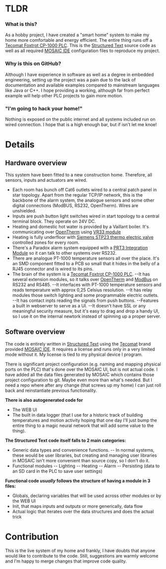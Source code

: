 # TLDR

### What is this?
As a hobby project, I have created a "smart home" system to make my home more comfortable and energy efficient. The entire thing runs off a [Tecomat Foxtrot CP-1000 PLC](https://www.tecomat.com/Products/cz/plc-tecomat-foxtrot/foxtrot-zakladni-moduly-a-prislusenstvi/123-cp-1000/).
This is the [Structured Text](https://en.wikipedia.org/wiki/IEC_61131-3) source code as well as all required [MOSAIC IDE](https://www.tecomat.com/download/software-and-firmware/mosaic/) configuration files to reproduce my project.

### Why is this on GitHub?
Although I have experience in software as well as a degree in embedded engineering, setting up the project was a pain due to the lack of documentation and available examples compared to mainstream languages like Java or C++.
I hope providing a working, although far from perfect example will help other PLC projects to gain more motion.

### "I'm going to hack your home!"
Nothing is exposed on the public internet and all systems included run on wired connection. I hope that is a high enough bar, but if isn't let me knoe!


# Details
## Hardware overview
This system have been fitted to a new construction home. Therefore, all sensors, inputs and actuators are wired. 
 - Each room has bunch off Cat6 outlets wired to a central patch panel in star topology. Apart from the regular TCP/IP network, this is the backbone of the alarm system, the analogue sensors and some other digital connections (ModBUS, RS232, OpenTherm). Wires are unshielded.
 - Inputs are push button light switches wired in start topology to a central terminal block. They operate on 24V DC.
 - Heating and domestic hot water is provided by a Vaillant boiler. It's communicating over [OpenTherm](https://www.opentherm.eu/opentherm-protocol/what-is-opentherm/#communication-standard) using [VR33 module](https://www.vaillant.be/regelingen/0020296182-00-1728112.pdf)
 - Heating is fully underfloor with [Siemens STP23 thermo electric valve](https://www.downloads.siemens.com/download-center/Download.aspx?pos=download&fct=getasset&id1=A6V10371999) controlled zones for every room.
 - There's a Paradox alarm system equipped with a [PRT3 Integration Module](https://www.paradox.com/Products/default.asp?CATID=7&SUBCATID=75&PRD=234) so it can talk to other systems over RS232.
 - There are analogue PT-1000 temperature sensors all over the place. It's an SMD component fitted to a PCB so small that it hides in the belly of a RJ45 connector and is wired to its pins.
 - The brain of the system is a [Tecomat Foxtrot CP-1000 PLC](https://www.tecomat.com/Products/cz/plc-tecomat-foxtrot/foxtrot-zakladni-moduly-a-prislusenstvi/123-cp-1000/).
 --It has several extension modules, so it talks over [OpenTherm](https://www.opentherm.eu/opentherm-protocol/what-is-opentherm/#communication-standard) and [ModBus](https://modbus.org/specs.php) on RS232 and RS485.
 --It interfaces with PT-1000 temperature sensors and reads temperature with approx 0,25 Celsius resolution.
 --It has relay modules those switch lighting and some programmable electric outlets.
 --It has contact inpts reading the signals from push buttons.
 --Features a built in webserver to serve as a UI.
 --It doesn't have SSL or any meaningful security measure, but it's easy to drag and drop a handy UI, so I use it on the internal newtork instead of spinning up a proper server.

## Software overview
The code is entirely written in  [Structured Text](https://en.wikipedia.org/wiki/IEC_61131-3) using the [Tecomat](https://www.tecomat.com/) brand provided [MOSAIC IDE](https://www.tecomat.com/download/software-and-firmware/mosaic/). It requires a license and runs only in a very limited mode without it. My license is tied to my physical device I program.

There is significant project configuration (e.g. naming and mapping physical ports on the PLC) that's done over the MOSAIC UI, but is not actual code. I have added all the data files generated by MOSAIC which contains those project configuration to git. Maybe even more than what's needed. But I need a repo where after any change (that screws up my home) I can just roll back and reinstantiate previous functionality.

**There is also autogenerated code for**

- The WEB UI
- The built in data logger (that I use for a historic track of building temperatures and motion activity hoping that one day I'll just bump the entire thing to a magic neural network that will add some value to the thing).

**The Structured Text code itself falls to 2 main categories:**

 - Generic data types and convenience functions.
 -- In normal systems, these would be user libraries, but creating and managing user libraries in MOSAIC isn't more convenient than source copy, so I don't do it.
 - Functional modules
 -- Lighting
 -- Heating
 -- Alarm
 -- Persisting (data to an SD card in the PLC to save user settings)

**Functional code *usually* follows the structure of having a module in 3 files:**

 - Globals, declaring variables that will be used across other modules or by the WEB UI
 - Init, that maps inputs and outputs or more generically, data flow
 - Actual logic that iterates over the data structures and does the actual trick

# Contribution
This is the live system of my home and frankly, I have doubts that anyone would like to contribute to the code.
Still, suggestions are warmly welcome and I'm happy to merge changes that improve code quality.
